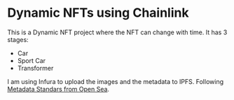# Dynamic NFTs using Chainlink

This is a Dynamic NFT project where the NFT can change with time. It has 3 stages:

- Car
- Sport Car
- Transformer

I am using Infura to upload the images and the metadata to IPFS. Following <a href="https://docs.opensea.io/docs/metadata-standards">Metadata Standars from Open Sea</a>.

